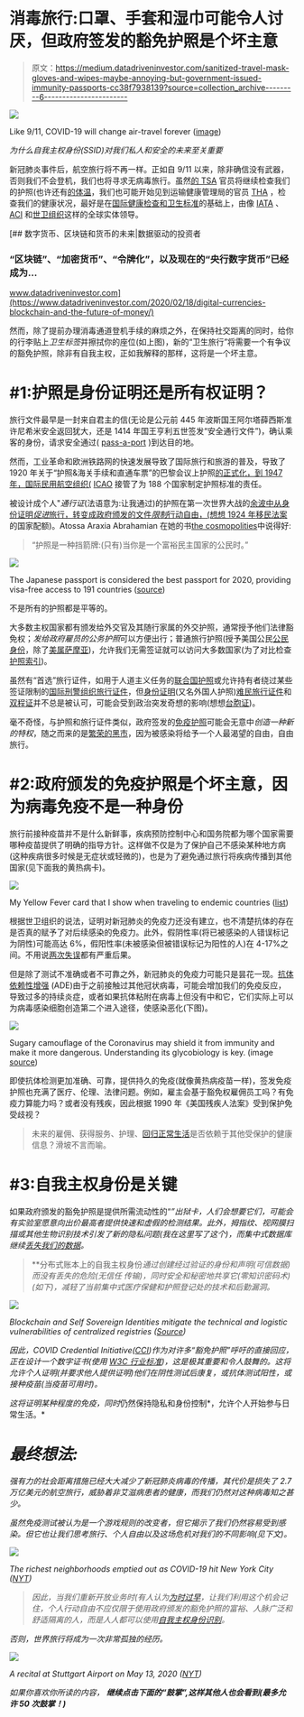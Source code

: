 # 消毒旅行:口罩、手套和湿巾可能令人讨厌，但政府签发的豁免护照是个坏主意

> 原文：<https://medium.datadriveninvestor.com/sanitized-travel-mask-gloves-and-wipes-maybe-annoying-but-government-issued-immunity-passports-cc38f7938139?source=collection_archive---------6----------------------->

![](img/98c83b363a47e957de0287bef2fa977a.png)

Like 9/11, COVID-19 will change air-travel forever ([image](https://simpliflying.com/guidance-airlines-covid-19/))

*为什么自我主权身份(SSID)对我们私人和安全的未来至关重要*

新冠肺炎事件后，航空旅行将不再一样。正如自 9/11 以来，除非确信没有武器，否则我们不会登机，我们也将寻求无病毒旅行。虽然[的 TSA](https://www.tsa.gov/coronavirus) 官员将继续检查我们的护照(也许还有[的体温](https://www.wsj.com/articles/tsa-preparing-to-check-passenger-temperatures-11589579570)，我们也可能开始见到运输健康管理局的官员 [THA](https://simpliflying.com/guidance-airlines-covid-19/) ，检查我们的健康状况，最好是在[国际健康检查和卫生标准](https://www.reuters.com/article/us-health-coronavirus-airlines-airports/contact-tracing-temperature-checks-and-masks-airline-industry-outlines-new-norms-idUSKBN22P08L)的基础上，由像 [IATA](https://www.iata.org/) 、 [ACI](https://aci.aero/) 和[世卫组织](https://en.wikipedia.org/wiki/World_Health_Organization)这样的全球实体领导。

[](https://www.datadriveninvestor.com/2020/02/18/digital-currencies-blockchain-and-the-future-of-money/) [## 数字货币、区块链和货币的未来|数据驱动的投资者

### “区块链”、“加密货币”、“令牌化”，以及现在的“央行数字货币”已经成为…

www.datadriveninvestor.com](https://www.datadriveninvestor.com/2020/02/18/digital-currencies-blockchain-and-the-future-of-money/) 

然而，除了提前办理消毒通道登机手续的麻烦之外，在保持社交距离的同时，给你的行李贴上*卫生标签*并擦拭你的座位(如上图)，新的“卫生旅行”将需要一个有争议的豁免护照，除非有自我主权，正如我解释的那样，这将是一个坏主意。

# #1:护照是身份证明还是所有权证明？

旅行文件最早是一封来自君主的信(无论是公元前 445 年波斯国王阿尔塔薛西斯准许尼希米安全返回犹大，还是 1414 年国王亨利五世签发“安全通行文件”)，确认乘客的身份，请求安全通过( [pass-a-port](https://en.wikipedia.org/wiki/Passport) )到达目的地。

然而，工业革命和欧洲铁路网的快速发展导致了国际旅行和旅游的普及，导致了 1920 年关于“护照&海关手续和直通车票”的巴黎会议上护照[的正式化，到 1947 年，国际民用航空组织(](https://shorexcapital.com/a-short-history-of-the-passport/) [ICAO](https://www.icao.int/Pages/default.aspx) 接管了为 188 个国家制定护照标准的责任。

被设计成个人"*通行证*(法语意为:让我通过)的护照在第一次世界大战的[余波中从身份证明*促进*旅行，转变成政府颁发的文件*限制*行动自由，(想想 1924 年](https://www.nationalgeographic.com/travel/features/a-history-of-the-passport/)[移民法案](https://history.state.gov/milestones/1921-1936/immigration-act)的国家配额)。Atossa Araxia Abrahamian 在她的书[the cosmopolities](http://atossaaraxia.com/the-cosmopolites/)中说得好:

> “护照是一种挡箭牌:(只有)当你是一个富裕民主国家的公民时。”

![](img/7c9fd9cc1b744dbb38d69be9960d95af.png)

The Japanese passport is considered the best passport for 2020, providing visa-free access to 191 countries ([source](https://www.henleypassportindex.com/passport))

不是所有的护照都是平等的。

大多数主权国家都有颁发给外交官及其随行家属的外交护照，通常授予他们法律豁免权；*发给政府雇员的公务护照*可以方便出行；普通旅行护照(授予美国公民[公民身份](https://en.wikipedia.org/wiki/United_States_passport)，除了[美属萨摩亚](https://www.pri.org/stories/2014-10-11/how-weird-law-gives-one-group-american-nationality-not-citizenship))，允许我们无需签证就可以访问大多数国家(为了对比检查[护照索引](https://www.passportindex.org/))。

虽然有“首选”旅行证件，如用于人道主义任务的[联合国护照](https://en.wikipedia.org/wiki/United_Nations_Laissez-Passer)或允许持有者绕过某些签证限制的[国际刑警组织旅行证件](https://en.wikipedia.org/wiki/Interpol_Travel_Document)，但[身份证明](https://en.wikipedia.org/wiki/Certificate_of_identity)(又名外国人护照)[难民旅行证件](https://en.wikipedia.org/wiki/Refugee_travel_document)和[双程证](https://en.wikipedia.org/wiki/People%27s_Republic_of_China_Exit-Entry_Permit_for_Travelling_to_and_from_Hong_Kong_and_Macau)并不总是被认可，可能会受到政治突发奇想的影响(想想[台胞证](https://en.wikipedia.org/wiki/Taiwan_Compatriot_Entry_Permit))。

毫不奇怪，与护照和旅行证件类似，政府签发的[免疫护照](https://onezero.medium.com/immunity-passports-could-create-a-new-category-of-privilege-2f70ce1b905)可能会无意中*创造一种新的特权*，随之而来的是[繁荣的黑市](https://www.comparitech.com/blog/vpn-privacy/passports-on-the-dark-web-how-much-is-yours-worth/)，因为被感染将给予一个人最渴望的自由，自由旅行。

# #2:政府颁发的免疫护照是个坏主意，因为病毒免疫不是一种身份

旅行前接种疫苗并不是什么新鲜事，疾病预防控制中心和国务院都为哪个国家需要哪种疫苗提供了明确的指导方针。这样做不仅是为了保护自己不感染某种地方病(这种疾病很多时候是无症状或轻微的)，也是为了避免通过旅行将疾病传播到其他国家(见下面我的黄热病卡)。

![](img/c1db55270e2e6c13a560ff038b575e86.png)

My Yellow Fever card that I show when traveling to endemic countries ([list](https://www.who.int/ith/ITH_country_list.pdf))

根据世卫组织的说法，证明对新冠肺炎的免疫力还没有建立，也不清楚抗体的存在是否真的赋予了对后续感染的免疫力。此外，假阴性率(将已被感染的人错误标记为阴性)可能高达 6%，假阳性率(未被感染但被错误标记为阳性的人)在 4-17%之间。不用说[两次失误](https://www.knowablemagazine.org/article/health-disease/2020/coronavirus-antibody-testing)都有严重后果。

但是除了测试不准确或者不可靠之外，新冠肺炎的免疫力可能只是昙花一现。[抗体依赖性增强](https://reader.elsevier.com/reader/sd/pii/S1286457920300344?token=EAAA5DF9E9854A1CE08DD07BF5530B28816018C65100A3951B04F8F94F820171BEF49A331BE39F3AB15F4028F88E593F) (ADE)由于之前接触过其他冠状病毒，可能会增加我们的免疫反应，导致过多的持续炎症，或者如果抗体粘附在病毒上但没有中和它，它们实际上可以为病毒感染细胞创造第二个进入途径，使感染恶化(下图)。

![](img/5d872c18e1ee6d098c93e099c551b08d.png)

Sugary camouflage of the Coronavirus may shield it from immunity and make it more dangerous. Understanding its glycobiology is key. (image [source](https://www.quantamagazine.org/sugars-on-coronavirus-spike-protein-offer-vaccine-clues-20200505/?mc_cid=01840acec0&mc_eid=b1c8cce9ed))

即使抗体检测更加准确、可靠，提供持久的免疫(就像黄热病疫苗一样)，签发免疫护照也充满了医疗、伦理、法律问题。例如，雇主会基于豁免权雇佣员工吗？有免疫力算能力吗？或者没有残疾，因此根据 1990 年《美国残疾人法案》受到保护免受歧视？

> 未来的雇佣、获得服务、护理、[回归正常生活](https://coronavirus.medium.com/the-problem-with-immunity-passports-3764d49df7c8)是否依赖于其他受保护的健康信息？滑坡不言而喻。

# #3:自我主权身份是关键

如果政府颁发的豁免护照是提供所需流动性的“[](https://en.wikipedia.org/wiki/Get_Out_of_Jail_Free_card)*”出狱卡，人们会想要它们，可能会有实验室愿意向出价最高者提供快速和虚假的检测结果。此外，拇指纹、视网膜扫描或其他生物识别技术引发了新的隐私问题(我在这里写了这个)，而集中式数据库继续[丢失我们的数据](https://www.hsj.co.uk/coronavirus/exclusive-test-data-from-commercial-labs-going-into-black-hole/7027619.article)。*

> **分布式账本上的自我主权身份*通过创建经过验证的身份和声明(*可信数据*)而没有丢失的危险(*无信任* *传输*)，同时安全和秘密地共享它(*零知识密码术*)(如下)，减轻了当前集中式医疗保健和护照登记处的技术和后勤漏洞。*

*![](img/f7b66674d8aba131e8e099fabadb74a4.png)*

*Blockchain and Self Sovereign Identities mitigate the technical and logistic vulnerabilities of centralized registries ([Source](https://www.pwc.com/it/it/publications/assets/docs/blockchain-and-digital-identity.pdf))*

*因此，COVID Credential Initiative([CCI](https://www.covidcreds.com/))作为对许多“豁免护照”呼吁的直接回应，正在设计一个数字证书(使用 [W3C 行业标准](https://www.w3.org/TR/vc-data-model/))，这是极其重要和令人鼓舞的。这将允许个人证明(并要求他人提供证明)他们在阴性测试后康复，或抗体测试阳性，或接种疫苗(当疫苗可用时)。*

*这将证明某种程度的免疫，同时*仍然保持隐私和身份控制*，允许个人开始参与日常生活。*

# *最终想法:*

*强有力的社会距离措施已经大大减少了新冠肺炎病毒的传播，其代价是损失了 2.7 万亿美元的航空旅行，威胁着非艾滋病患者的健康，而我们仍然对这种病毒知之甚少。*

*虽然免疫测试被认为是一个游戏规则的改变者，但它揭示了我们仍然容易受到感染。但它也让我们思考旅行、个人自由以及这场危机对我们的不同影响(见下文)。*

*![](img/e949e418f671257968dada662581d8a7.png)*

*The richest neighborhoods emptied out as COVID-19 hit New York City ([NYT](https://www.nytimes.com/interactive/2020/05/15/upshot/who-left-new-york-coronavirus.html?campaign_id=9&emc=edit_nn_20200515&instance_id=18502&nl=the-morning&regi_id=61116760&segment_id=27919&te=1&user_id=304c85cc8cc3e99ed36059bf944873c5))*

> *因此，当我们重新开放业务时(有人认为[为时过早](https://www.ipsos.com/en-us/news-polls/axios-ipsos-coronavirus-index?utm_source=newsletter&utm_medium=email&utm_campaign=newsletter_axiosspecialreport&stream=top\))，让我们利用这个机会记住，个人行动自由不应仅限于使用政府颁发的豁免护照的富裕、人脉广泛和舒适隔离的人，而是人人都可以使用[自我主权身份识别](https://www.frontiersin.org/articles/10.3389/fbloc.2019.00028/full)。*

*否则，世界旅行将成为一次非常孤独的经历。*

*![](img/a1786b80574106ed1eb1b7d997633257.png)*

*A recital at Stuttgart Airport on May 13, 2020 ([NYT](https://www.nytimes.com/2020/05/13/arts/music/stuttgart-airport-coronavirus-concert.html?referringSource=articleShare))*

**如果你喜欢你所读的内容，* ***继续点击下面的“鼓掌”,这样其他人也会看到(最多允许 50 次鼓掌！)****